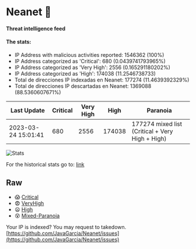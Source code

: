 # Neanet :hocho:
#### Threat intelligence feed
#### The stats:

- IP Address with malicious activities reported: 1546362 (100%)
- IP Address categorized as 'Critical':  680 (0.0439741793965%)
- IP Address categorized as 'Very High':  2556 (0.165291180202%)
- IP Address categorized as 'High':  174038 (11.2546738733)
- Total de direcciones IP indexadas en Neanet:  177274 (11.4639392329%)
- Total de direcciones IP descartadas en Neanet:  1369088 (88.5360607671%)

| Last Update | Critical | Very High | High | Paranoia |
| --- | --- | --- | --- | --- |
| 2023-03-24 15:01:41 | 680 | 2556 | 174038 | 177274 mixed list (Critical + Very High + High)|

![Stats](https://docs.google.com/spreadsheets/d/e/2PACX-1vSnaNMIXVabIpDJjufMlzH7poXnshF3mgd8Is1g9ytUEzVsP5my4Trn8f-xkoLLQ38xpL3HtmUexLo6/pubchart?oid=501124687&format=image)

For the historical stats go to: [link](/stats.csv)
## Raw
- :scream: [Critical](https://raw.githubusercontent.com/JavaGarcia/Neanet/master/blacklists/neanet_critical.txt)
- :fearful: [VeryHigh](https://raw.githubusercontent.com/JavaGarcia/Neanet/master/blacklists/neanet_veryHigh.txtt)
- :frowning: [High](https://raw.githubusercontent.com/JavaGarcia/Neanet/master/blacklists/neanet_high.txt)
- :dizzy_face: [Mixed-Paranoia](https://raw.githubusercontent.com/JavaGarcia/Neanet/master/blacklists/neanet_all.txt)


Your IP is indexed? You may request to takedown. [https://github.com/JavaGarcia/Neanet/issues](https://github.com/JavaGarcia/Neanet/issues)












































































































































































































































































































































































































































































































































































































































































































































































































































































































































































































































































































































































































































































































































































































































































































































































































































































































































































































































































































































































































































































































































































































































































































































































































































































































































































































































































































































































































































































































































































































































































































































































































































































































































































































































































































































































































































































































































































































































































































































































































































































































































































































































































































































































































































































































































































































































































































































































































































































































































































































































































































































































































































































































































































































































































































































































































































































































































































































































































































































































































































































































































































































































































































































































































































































































































































































































































































































































































































































































































































































































































































































































































































































































































































































































































































































































































































































































































































































































































































































































































































































































































































































































































































































































































































































































































































































































































































































































































































































































































































































































































































































































































































































































































































































































































































































































































































































































































































































































































































































































































































































































































































































































































































